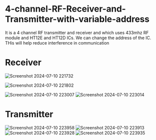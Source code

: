 # 4-channel-RF-Receiver-and-Transmitter-with-variable-address
It is a 4 channel RF transmitter and receiver and which uses 433mhz RF module and HT12E and HT12D ICs.
We can change the address of the IC. THis will help reduce interference in communication
# Receiver

![Screenshot 2024-07-10 221732](https://github.com/ANSHUMANDOCX/4-channel-RF-Receiver-and-Transmitter-with-variable-address-/assets/79320208/189ea5eb-26aa-45a9-8d4c-61056e840e51)

![Screenshot 2024-07-10 221802](https://github.com/ANSHUMANDOCX/4-channel-RF-Receiver-and-Transmitter-with-variable-address-/assets/79320208/0df0c8b6-1e87-44e1-bb47-5eb28771e0f3)

![Screenshot 2024-07-10 223007](https://github.com/ANSHUMANDOCX/4-channel-RF-Receiver-and-Transmitter-with-variable-address-/assets/79320208/dd0d6f34-fb70-415c-9d7c-909a134de57e)
![Screenshot 2024-07-10 223014](https://github.com/ANSHUMANDOCX/4-channel-RF-Receiver-and-Transmitter-with-variable-address-/assets/79320208/776a18b0-a094-4473-970d-2bb8d59b2af6)

# Transmitter

![Screenshot 2024-07-10 223958](https://github.com/ANSHUMANDOCX/4-channel-RF-Receiver-and-Transmitter-with-variable-address-/assets/79320208/1dc74288-200f-4e8e-bc5f-642f65f513dd)
![Screenshot 2024-07-10 223913](https://github.com/ANSHUMANDOCX/4-channel-RF-Receiver-and-Transmitter-with-variable-address-/assets/79320208/b58e396d-9a5d-4acb-85b8-d0611ead87f1)
![Screenshot 2024-07-10 223928](https://github.com/ANSHUMANDOCX/4-channel-RF-Receiver-and-Transmitter-with-variable-address-/assets/79320208/933294e3-085c-44e9-b909-5e217c0c6764)
![Screenshot 2024-07-10 223935](https://github.com/ANSHUMANDOCX/4-channel-RF-Receiver-and-Transmitter-with-variable-address-/assets/79320208/c789eb59-770c-42f4-8b4f-8b9fa682ef68)
